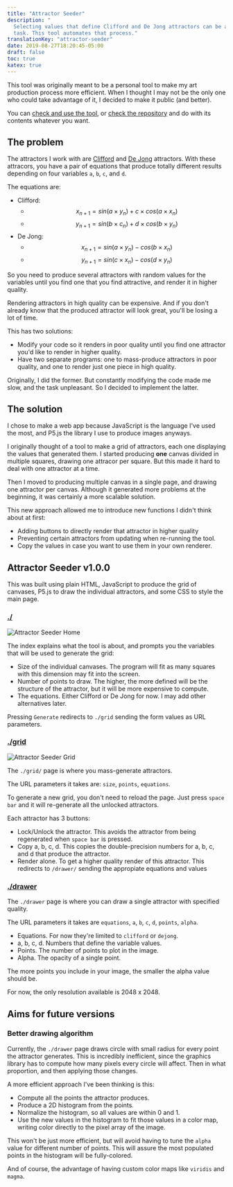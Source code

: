 ```yaml
---
title: "Attractor Seeder"
description: "
  Selecting values that define Clifford and De Jong attractors can be a slow
  task. This tool automates that process."
translationKey: "attractor-seeder"
date: 2019-08-27T18:20:45-05:00
draft: false
toc: true
katex: true
---
```


This tool was originally meant to be a personal tool to make my art production
process more efficient. When I thought I may not be the only one who could take
advantage of it, I decided to make it public (and better).

You can [check and use the tool](https://attractors.davidomar.com/), or
[check the repository](https://www.github.com/davidomarf/attractor-seeder/) and
do with its contents whatever you want.

## The problem

The attractors I work with are [Clifford][clifford] and [De Jong][de-jong]
attractors. With these attracors, you have a pair of equations that produce
totally different results depending on four variables `a`, `b`, `c`, and `d`.

The equations are:

- Clifford:
  - $$x_{n+1} = sin(a \times y_n) + c \times cos(a \times x_n)$$
  - $$y_{n+1} = sin(b \times c_n) + d \times cos(b \times y_n)$$
- De Jong:
  - $$x_{n+1} = sin(a \times y_n) - cos(b \times x_n)$$
  - $$y_{n+1} = sin(c \times x_n) - cos(d \times y_n)$$

So you need to produce several attractors with random values for the variables
until you find one that you find attractive, and render it in higher quality.

Rendering attractors in high quality can be expensive. And if you don't already
know that the produced attractor will look great, you'll be losing a lot of
time.

This has two solutions:

- Modify your code so it renders in poor quality until you find one attractor
  you'd like to render in higher quality.
- Have two separate programs: one to mass-produce attractors in poor quality,
  and one to render just one piece in high quality.

Originally, I did the former. But constantly modifying the code made me slow,
and the task unpleasant. So I decided to implement the latter.

## The solution

I chose to make a web app because JavaScript is the language I've used the most,
and P5.js the library I use to produce images anyways.

I originally thought of a tool to make a grid of attractors, each one displaying
the values that generated them. I started producing **one** canvas divided in
multiple squares, drawing one attracor per square. But this made it hard to deal
with one attractor at a time.

Then I moved to producing multiple canvas in a single page, and drawing one
attractor per canvas. Although it generated more problems at the beginning, it
was certainly a more scalable solution.

This new approach allowed me to introduce new functions I didn't think about at
first:

- Adding buttons to directly render that attractor in higher quality
- Preventing certain attractors from updating when re-running the tool.
- Copy the values in case you want to use them in your own renderer.

## Attractor Seeder v1.0.0

This was built using plain HTML, JavaScript to produce the grid of canvases,
P5.js to draw the individual attractors, and some CSS to style the main page.

### [./][attractor-seeder-home]

![Attractor Seeder Home](/img/projects/attractor-seeder-home.png)

The index explains what the tool is about, and prompts you the variables that
will be used to generate the grid:

- Size of the individual canvases. The program will fit as many squares with
  this dimension may fit into the screen.
- Number of points to draw. The higher, the more defined will be the structure
  of the attractor, but it will be more expensive to compute.
- The equations. Either Clifford or De Jong for now. I may add other
  alternatives later.

Pressing `Generate` redirects to `./grid` sending the form values as URL
parameters.

### [./grid][attractor-seeder-grid]

![Attractor Seeder Grid](/img/projects/attractor-seeder-grid.png)

The `./grid/` page is where you mass-generate attractors.

The URL parameters it takes are: `size`, `points`, `equations`.

To generate a new grid, you don't need to reload the page. Just press
`space bar` and it will re-generate all the unlocked attractors.

Each attractor has 3 buttons:

- Lock/Unlock the attractor. This avoids the attractor from being regenerated
  when `space bar` is pressed.
- Copy a, b, c, d. This copies the double-precision numbers for a, b, c, and d
  that produce the attractor.
- Render alone. To get a higher quality render of this attractor. This redirects
  to `/drawer/` sending the appropiate equations and values

### [./drawer][attractor-seeder-drawer]

The `./drawer` page is where you can draw a single attractor with specified
quality.

The URL parameters it takes are `equations`, `a`, `b`, `c`, `d`, `points`,
`alpha`.

- Equations. For now they're limited to `clifford` or `dejong`.
- a, b, c, d. Numbers that define the variable values.
- Points. The number of points to plot in the image.
- Alpha. The opacity of a single point.

The more points you include in your image, the smaller the alpha value should
be.

For now, the only resolution available is 2048 x 2048.

## Aims for future versions

### Better drawing algorithm

Currently, the `./drawer` page draws circle with small radius for every point
the attractor generates. This is incredibly inefficient, since the graphics
library has to compute how many pixels every circle will affect. Then in what
proportion, and then applying those changes.

A more efficient approach I've been thinking is this:

- Compute all the points the attractor produces.
- Produce a 2D histogram from the points.
- Normalize the histogram, so all values are within 0 and 1.
- Use the new values in the histogram to fit those values in a color map,
  writing color directly to the pixel array of the image.

This won't be just more efficient, but will avoid having to tune the `alpha`
value for different number of points. This will assure the most populated points
in the histogram will be fully-colored.

And of course, the advantage of having custom color maps like `viridis` and
`magma`.

[clifford]: http://paulbourke.net/fractals/clifford/
[de-jong]: http://paulbourke.net/fractals/peterdejong/
[attractor-seeder-home]: https://attractors.davidomar.com/
[attractor-seeder-grid]:
  https://attractors.davidomar.com/grid/?size=300&points=7000&equations=Clifford
[attractor-seeder-drawer]:
  https://attractors.davidomar.com/drawer/?equations=clifford&a=1.8273014502680756&b=1.6958740334761302&c=-0.5574878376673817&d=-1.4923455405069914
